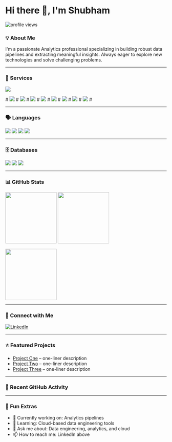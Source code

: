 # Hi there 👋, I'm Shubham

<p>
  <img src="https://komarev.com/ghpvc/?username=Shubhamsraut&label=Profile%20views&color=0e75b6&style=flat" alt="profile views"/>
</p>

### 💡 About Me

I'm a passionate Analytics professional specializing in building robust data pipelines and extracting meaningful insights. Always eager to explore new technologies and solve challenging problems.

---

### 🧰 Services

<p>
  <img src="https://img.shields.io/badge/Google%20Cloud-4285F4?logo=googlecloud&logoColor=white"/>
</p> 
 # <img src="https://img.shields.io/badge/AWS-232F3E?logo=amazon-aws&logoColor=white"/>
#  <img src="https://img.shields.io/badge/Docker-2496ED?logo=docker&logoColor=white"/>
 # <img src="https://img.shields.io/badge/Kubernetes-326CE5?logo=kubernetes&logoColor=white"/>
 # <img src="https://img.shields.io/badge/Apache%20Airflow-017CEE?logo=apache-airflow&logoColor=white"/>
 # <img src="https://img.shields.io/badge/Google%20Cloud-4285F4?logo=googlecloud&logoColor=white"/>
 # <img src="https://img.shields.io/badge/Databricks-EF3A24?logo=databricks&logoColor=white"/>
 # <img src="https://img.shields.io/badge/Elasticsearch-005571?logo=elasticsearch&logoColor=white"/>
#  <img src="https://img.shields.io/badge/Apache%20Kafka-231F20?logo=apachekafka&logoColor=white"/>
#</p>

---

### 🗣️ Languages

<p>
  <img src="https://img.shields.io/badge/Python-3776AB?logo=python&logoColor=white"/>
  <img src="https://img.shields.io/badge/C++-00599C?logo=c%2B%2B&logoColor=white"/>
  <img src="https://img.shields.io/badge/SQL-336791?logo=postgresql&logoColor=white"/>
  <img src="https://img.shields.io/badge/Shell-121011?logo=gnu-bash&logoColor=white"/>
</p>

---

### 🗄️ Databases

<p>
  <img src="https://img.shields.io/badge/PostgreSQL-4169E1?logo=postgresql&logoColor=white"/>
  <img src="https://img.shields.io/badge/Redis-DC382D?logo=redis&logoColor=white"/>
  <img src="https://img.shields.io/badge/Snowflake-29B5E8?logo=snowflake&logoColor=white"/>
</p>

---

### 📊 GitHub Stats

<p>
  <img height="160" src="https://github-readme-stats.vercel.app/api?username=Shubhamsraut&show_icons=true&theme=default&rank_icon=github" />
  <img height="160" src="https://github-readme-stats.vercel.app/api/top-langs/?username=Shubhamsraut&layout=compact" />
</p>
<p>
  <img height="160" src="https://streak-stats.demolab.com?user=Shubhamsraut" />
</p>

---

### 🤝 Connect with Me

[![LinkedIn](https://img.shields.io/badge/LinkedIn-0A66C2?logo=linkedin\&logoColor=white)](https://www.linkedin.com/in/shubham-raut-analytics)

---

### ⭐ Featured Projects

* [Project One](https://github.com/Shubhamsraut/project-one) – one-liner description
* [Project Two](https://github.com/Shubhamsraut/project-two) – one-liner description
* [Project Three](https://github.com/Shubhamsraut/project-three) – one-liner description

---

### 🏃 Recent GitHub Activity

<!--START_SECTION:activity-->

<!--END_SECTION:activity-->

---

### 🧩 Fun Extras

* 🔭 Currently working on: Analytics pipelines
* 🌱 Learning: Cloud-based data engineering tools
* 💬 Ask me about: Data engineering, analytics, and cloud
* 📫 How to reach me: LinkedIn above
